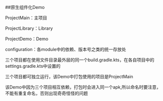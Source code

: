 ##原生组件化Demo

ProjectMain：主项目

ProjectLibrary：Library

ProjectDemo：Demo

configuration：各module中的依赖、版本号之类的统一存放处

三个项目都在使用文件目录最外层的同一个build.gradle.kts，在各自项目中的settings.gradle.kts中设置的

三个项目都可独立运行，该Demo中打包使用的项目是ProjectMain

该Demo中因为三个项目相互依赖，打包时会进入同一个apk,所以命名时要注意，不能有重复命名，否则出现奇奇怪怪的问题